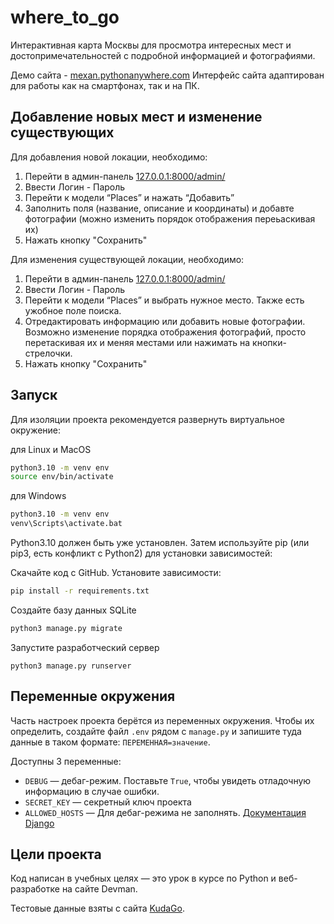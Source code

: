 # where_to_go

Интерактивная карта Москвы для просмотра интересных мест и достопримечательностей с подробной информацией и фотографиями.

Демо сайта - [mexan.pythonanywhere.com](https://mexan.pythonanywhere.com) Интерфейс сайта адаптирован для работы как на смартфонах, так и на ПК.


## Добавление новых мест и изменение существующих 

Для добавления новой локации, необходимо:
1. Перейти в админ-панель [127.0.0.1:8000/admin/](http://127.0.0.1:8000/admin/)
2. Ввести Логин - Пароль
3. Перейти к модели “Places” и нажать “Добавить”
4. Заполнить поля (название, описание и координаты) и добавте фотографии (можно изменить порядок отображения переьаскивая их)
5. Нажать кнопку "Сохранить"

Для изменения существующей локации, необходимо:
1. Перейти в админ-панель [127.0.0.1:8000/admin/](http://127.0.0.1:8000/admin/)
2. Ввести Логин - Пароль
3. Перейти к модели “Places” и выбрать нужное место. Также есть ужобное поле поиска.
4. Отредактировать информацию или добавить новые фотографии. Возможно изменение порядка отображения фотографий, просто
перетаскивая их и меняя местами или нажимать на кнопки-стрелочки.
5. Нажать кнопку "Сохранить" 


## Запуск

Для изоляции проекта рекомендуется развернуть виртуальное окружение:

для Linux и MacOS
```bash
python3.10 -m venv env
source env/bin/activate
```

для Windows
```bash
python3.10 -m venv env
venv\Scripts\activate.bat
```

Python3.10 должен быть уже установлен. Затем используйте pip (или pip3, есть конфликт с Python2) для установки зависимостей:

Скачайте код с GitHub. Установите зависимости:

```sh
pip install -r requirements.txt
```

Создайте базу данных SQLite

```sh
python3 manage.py migrate
```

Запустите разработческий сервер

```shell
python3 manage.py runserver
```

## Переменные окружения

Часть настроек проекта берётся из переменных окружения. Чтобы их определить, создайте файл `.env` рядом с `manage.py` и запишите туда данные в таком формате: `ПЕРЕМЕННАЯ=значение`.

Доступны 3 переменные:
- `DEBUG` — дебаг-режим. Поставьте `True`, чтобы увидеть отладочную информацию в случае ошибки.
- `SECRET_KEY` — секретный ключ проекта
- `ALLOWED_HOSTS` — Для дебаг-режима не заполнять. [Документация Django](https://docs.djangoproject.com/en/3.1/ref/settings/#allowed-hosts)


## Цели проекта

Код написан в учебных целях — это урок в курсе по Python и веб-разработке на сайте Devman.

Тестовые данные взяты с сайта [KudaGo](https://kudago.com/msk/).
